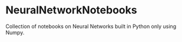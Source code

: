 # NeuralNetworkNotebooks
Collection of notebooks on Neural Networks built in Python only using Numpy.
